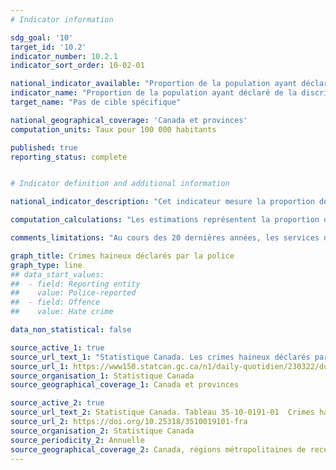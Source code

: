 ```yaml
---
# Indicator information

sdg_goal: '10'
target_id: '10.2'
indicator_number: 10.2.1
indicator_sort_order: 10-02-01

national_indicator_available: "Proportion de la population ayant déclaré de la discrimination ou des traitements injustes"
indicator_name: "Proportion de la population ayant déclaré de la discrimination ou des traitements injustes"
target_name: "Pas de cible spécifique"

national_geographical_coverage: 'Canada et provinces'
computation_units: Taux pour 100 000 habitants

published: true
reporting_status: complete


# Indicator definition and additional information

national_indicator_description: "Cet indicateur mesure la proportion de la population ayant déclaré de la discrimination ou des traitements injustes. Un crime haineux est une infraction criminelle motivée par le biais, les préjugés ou par la haine de la race, de l’origine nationale ou ethnique, de la langue, de la couleur, de la religion, du sexe, de l’âge, de l’incapacité mentale ou physique, de l’orientation sexuelle, de l’identité ou expression de genre, ou de tout autre facteur semblable comme la profession ou les convictions politiques."

computation_calculations: "Les estimations représentent la proportion de la population ayant déclaré de la discrimination ou des traitements injustes pour 100 000 habitants."

comments_limitations: "Au cours des 20 dernières années, les services de police d’un bout à l’autre du Canada ont continué d’améliorer la façon dont ils détectent et déclarent les affaires de crimes haineux. Les changements apportés aux pratiques de déclaration peuvent avoir une incidence sur les statistiques concernant les crimes motivés par la haine. Par exemple, une hausse du nombre de crimes haineux déclarés peut être influencée par la mise en place d'une campagne de sensibilisation sur les crimes haineux. Les données du Canada incluent les provinces et les territoires."

graph_title: Crimes haineux déclarés par la police
graph_type: line
## data_start_values:
##  - field: Reporting entity
##    value: Police-reported
##  - field: Offence
##    value: Hate crime

data_non_statistical: false

source_active_1: true
source_url_text_1: "Statistique Canada. Les crimes haineux déclarés par la police, 2021. Programme de déclaration uniforme de la criminalité fondé sur l'affaire."
source_url_1: https://www150.statcan.gc.ca/n1/daily-quotidien/230322/dq230322a-fra.htm
source_organisation_1: Statistique Canada
source_geographical_coverage_1: Canada et provinces

source_active_2: true
source_url_text_2: Statistique Canada. Tableau 35-10-0191-01  Crimes haineux déclarés par la police, nombre d'affaires et taux pour 100 000 habitants, régions métropolitaines de recensement
source_url_2: https://doi.org/10.25318/3510019101-fra
source_organisation_2: Statistique Canada
source_periodicity_2: Annuelle
source_geographical_coverage_2: Canada, régions métropolitaines de recensement
---
```



